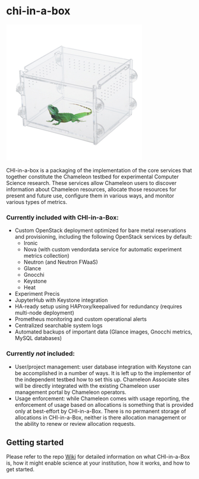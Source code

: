 # chi-in-a-box

![chi-in-a-box](./chi-in-a-box.png)

CHI-in-a-box is a packaging of the implementation of the core services that together constitute the Chameleon testbed for experimental Computer Science research. These services allow Chameleon users to discover information about Chameleon resources, allocate those resources for present and future use, configure them in various ways, and monitor various types of metrics.

### Currently included with CHI-in-a-Box:

- Custom OpenStack deployment optimized for bare metal reservations and provisioning, including the following OpenStack services by default:
  - Ironic
  - Nova (with custom vendordata service for automatic experiment metrics collection)
  - Neutron (and Neutron FWaaS)
  - Glance
  - Gnocchi
  - Keystone
  - Heat
- Experiment Precis
- JupyterHub with Keystone integration
- HA-ready setup using HAProxy/keepalived for redundancy (requires multi-node deployment)
- Prometheus monitoring and custom operational alerts
- Centralized searchable system logs
- Automated backups of important data (Glance images, Gnocchi metrics, MySQL databases)

### Currently _not_ included:

- User/project management: user database integration with Keystone can be accomplished in a number of ways. It is left up to the implementor of the independent testbed how to set this up. Chameleon Associate sites will be directly integrated with the existing Chameleon user management portal by Chameleon operators.
- Usage enforcement: while Chameleon comes with usage reporting, the enforcement of usage based on allocations is something that is provided only at best-effort by CHI-in-a-Box. There is no permanent storage of allocations in CHI-in-a-Box, neither is there allocation management or the ability to renew or review allocation requests.

## Getting started

Please refer to the repo [Wiki](wiki) for detailed information on what CHI-in-a-Box is, how it might enable science at your institution, how it works, and how to get started.
